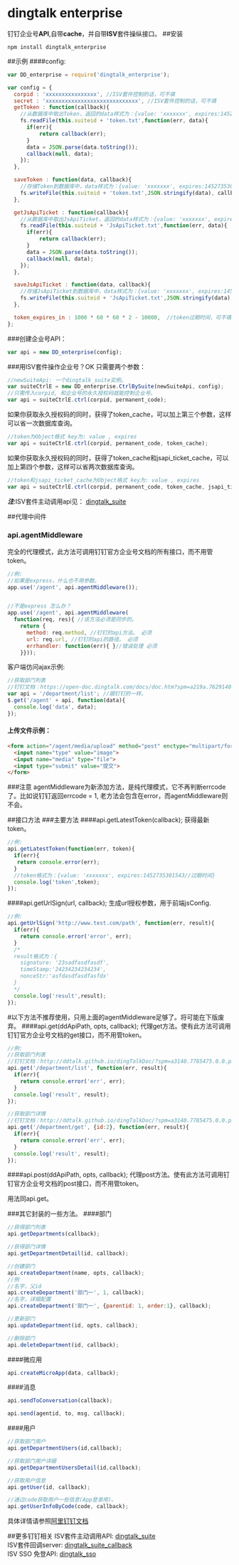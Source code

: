 # dingtalk enterprise
钉钉企业号**API**,自带**cache**，并自带**ISV**套件操纵接口。
##安装
```
npm install dingtalk_enterprise
```
##示例
####config:
```js
var DD_enterprise = require('dingtalk_enterprise');

var config = {
  corpid : 'xxxxxxxxxxxxxxxx', //ISV套件控制的话，可不填
  secret : 'xxxxxxxxxxxxxxxxxxxxxxxxxxxxx', //ISV套件控制的话，可不填
  getToken : function(callback){
    //从数据库中取出Token，返回的data样式为：{value: 'xxxxxxx', expires:1452735301543}
    fs.readFile(this.suiteid + 'token.txt',function(err, data){
      if(err){
          return callback(err);
      }
      data = JSON.parse(data.toString());
      callback(null, data);
    });
  },

  saveToken : function(data, callback){
    //存储Token到数据库中，data样式为：{value: 'xxxxxxx', expires:1452735301543//过期时间}
    fs.writeFile(this.suiteid + 'token.txt',JSON.stringify(data), callback);
  },

  getJsApiTicket : function(callback){
    //从数据库中取出JsApiTicket，返回的data样式为：{value: 'xxxxxxx', expires:1452735301543}
    fs.readFile(this.suiteid + 'JsApiTicket.txt',function(err, data){
      if(err){
          return callback(err);
      }
      data = JSON.parse(data.toString());
      callback(null, data);
    });
  },

  saveJsApiTicket : function(data, callback){
    //存储JsApiTicket到数据库中，data样式为：{value: 'xxxxxxx', expires:1452735301543//过期时间}
    fs.writeFile(this.suiteid + 'JsApiTicket.txt',JSON.stringify(data), callback);
  },

  token_expires_in : 1000 * 60 * 60 * 2 - 10000,  //token过期时间，可不填。 默认1小时59分50秒(钉钉规定2小时)，防止网络延迟.
};
```
###创建企业号API：
```js
var api = new DD_enterprise(config);
```
###用ISV套件操作企业号？OK
只需要两个参数：
```js
//newSuiteApi: 一个dingtalk_suite实例。
var suiteCtrlE = new DD_enterprise.CtrlBySuite(newSuiteApi, config);
//只需传入corpid, 和企业号的永久授权码就能控制企业号。
var api = suiteCtrlE.ctrl(corpid, permanent_code);
```
如果你获取永久授权码的同时，获得了token_cache，可以加上第三个参数，这样可以省一次数据库查询。
```js
//token为Object格式 key为: value , expires
var api = suiteCtrlE.ctrl(corpid, permanent_code, token_cache);
```
如果你获取永久授权码的同时，获得了token_cache和jsapi_ticket_cache，可以加上第四个参数，这样可以省两次数据库查询。
```js
//token和jsapi_ticket_cache为Object格式 key为: value , expires
var api = suiteCtrlE.ctrl(corpid, permanent_code, token_cache, jsapi_ticket_cache);
```
___注___:ISV套件主动调用api见： [dingtalk_suite](https://github.com/hezedu/dingtalk_suite)

##代理中间件
### api.agentMiddleware
完全的代理模式，此方法可调用钉钉官方企业号文档的所有接口，而不用管token。
```js
//例:
//如果是express，什么也不用参数。
app.use('/agent', api.agentMiddleware());


//不是express 怎么办？
app.use('/agent', api.agentMiddleware(
  function(req, res){ //该方法必须是同步的。
    return {
      method: req.method, //钉钉的api方法。 必须
      url: req.url, //钉钉的api的路径。 必须
      errhandler: function(err){ }//错误处理 必须
    }}));
```
客户端仿问ajax示例:
```js
//获取部门列表
//钉钉文档：https://open-doc.dingtalk.com/docs/doc.htm?spm=a219a.7629140.0.0.9aG2FM&treeId=172&articleId=104979&docType=1 获取部门列表
var api = '/department/list'; //跟钉钉的一样。
$.get('/agent' + api, function(data){
  console.log('data', data);
});
```
#### 上传文件示例：
```html
<form action="/agent/media/upload" method="post" enctype="multipart/form-data">
  <input name="type" value="image">
  <input name="media" type="file">
  <input type="submit" value="提交">
</form>
```
###注意
agentMiddleware为新添加方法，是纯代理模式，它不再判断errcode了。比如说钉钉返回errcode = 1,
老方法会包含在error，而agentMiddleware则不会。

##接口方法
###主要方法
####api.getLatestToken(callback);
获得最新token。
```js
//例:
api.getLatestToken(function(err, token){
  if(err){
   return console.error(err);
  }
  //token格式为：{value: 'xxxxxxx', expires:1452735301543//过期时间}
  console.log('token',token);
});
```
####api.getUrlSign(url, callback);
生成url授权参数，用于前端jsConfig.
```js
//例:
api.getUrlSign('http://www.test.com/path', function(err, result){
  if(err){
    return console.error('error', err);
  }
  /*
  result格式为：{
    signature: '23sadfasdfasdf',
    timeStamp:'24234234234234',
    nonceStr:'asfdasdfasdfasfdx'
  }
  */
  console.log('result',result);
});
```
#以下方法不推荐使用，只用上面的agentMiddleware足够了。将可能在下版废弃。
####api.get(ddApiPath, opts, callback);
代理get方法。使有此方法可调用钉钉官方企业号文档的get接口，而不用管token。
```js
//例:
//获取部门列表
//钉钉文档：http://ddtalk.github.io/dingTalkDoc/?spm=a3140.7785475.0.0.p5bAUd#获取部门列表
api.get('/department/list', function(err, result){
  if(err){
    return console.error('err', err);
  }
  console.log('result', result);
});

//获取部门详情
//钉钉文档：http://ddtalk.github.io/dingTalkDoc/?spm=a3140.7785475.0.0.p5bAUd#获取部门详情
api.get('/department/get', {id:2}, function(err, result){
  if(err){
    return console.error('err', err);
  }
  console.log('result', result);
});
```
####api.post(ddApiPath, opts, callback);
代理post方法。使有此方法可调用钉钉官方企业号文档的post接口，而不用管token。

用法同api.get。

###其它封装的一些方法。
####部门
```js
//获得部门列表
api.getDepartments(callback);

//获得部门详情
api.getDepartmentDetail(id, callback);

//创建部门
api.createDepartment(name, opts, callback);
//例
//名字，父id
api.createDepartment('部门一', 1, callback);
//名字，详细配置
api.createDepartment('部门一', {parentid: 1, order:1}, callback);

//更新部门
api.updateDepartment(id, opts, callback);

//删除部门
api.deleteDepartment(id, callback);

```
####微应用
```js
api.createMicroApp(data, callback);

```
####消息
```js
api.sendToConversation(callback);

api.send(agentid, to, msg, callback);

```
####用户
```js
//获取部门用户
api.getDepartmentUsers(id,callback);

//获取部门用户详细
api.getDepartmentUsersDetail(id,callback);

//获取用户信息
api.getUser(id, callback);

//通过code获取用户一些信息(App登录用)。
api.getUserInfoByCode(code, callback);

```
具体详情请参照[阿里钉钉文档](http://ddtalk.github.io/dingTalkDoc/?spm=a3140.7785475.0.0.p5bAUd#服务端开发文档)

##更多钉钉相关
ISV套件主动调用API: [dingtalk_suite](https://github.com/hezedu/dingtalk_suite)<br>
ISV套件回调server: [dingtalk_suite_callback](https://github.com/hezedu/dingtalk_suite_callback)<br>
ISV SSO 免登API: [dingtalk_sso](https://github.com/hezedu/dingtalk_sso)
